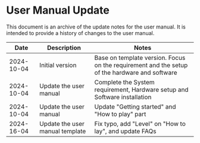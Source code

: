 User Manual Update
==================
This document is an archive of the update notes for the user manual. It is intended to provide a history of changes to the user manual.

| Date | Description | Notes |
|------|-------------|------|
| 2024-10-04 | Initial version | Base on template version. Focus on the requirement and the setup of the hardware and software |
| 2024-10-04 | Update the user manual | Complete the System requirement, Hardware setup and Software installation |
| 2024-10-04 | Update the user manual | Update "Getting started" and "How to play" part|
| 2024-16-04|Update the user manual template|Fix typo, add "Level" on "How to lay", and update FAQs|